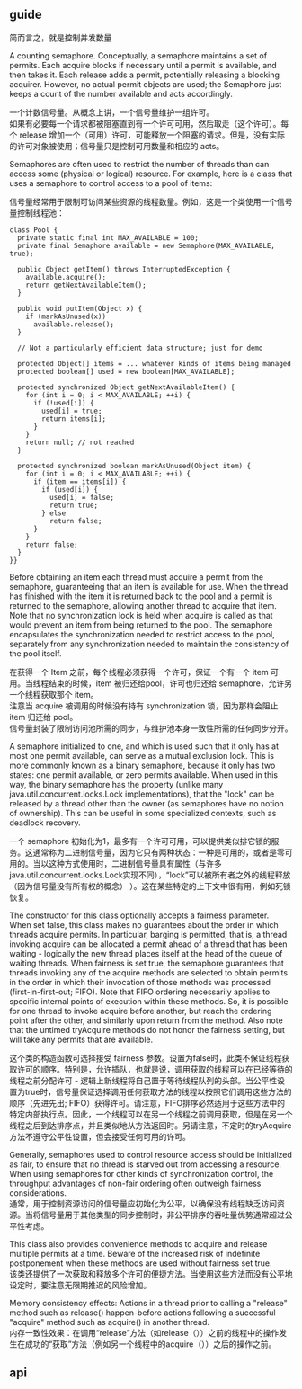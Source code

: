 
## guide

简而言之，就是控制并发数量

A counting semaphore. Conceptually, a semaphore maintains a set of permits. Each acquire blocks if necessary until a permit is available, and then takes it. Each release adds a permit, potentially releasing a blocking acquirer. However, no actual permit objects are used; the Semaphore just keeps a count of the number available and acts accordingly. 

一个计数信号量。从概念上讲，一个信号量维护一组许可。  
如果有必要每一个请求都被阻塞直到有一个许可可用，然后取走（这个许可）。每个 release 增加一个（可用）许可，可能释放一个阻塞的请求。但是，没有实际的许可对象被使用；信号量只是控制可用数量和相应的 acts。

Semaphores are often used to restrict the number of threads than can access some (physical or logical) resource. For example, here is a class that uses a semaphore to control access to a pool of items: 

信号量经常用于限制可访问某些资源的线程数量。例如，这是一个类使用一个信号量控制线程池：

```{}
class Pool {
  private static final int MAX_AVAILABLE = 100;
  private final Semaphore available = new Semaphore(MAX_AVAILABLE, true);

  public Object getItem() throws InterruptedException {
    available.acquire();
    return getNextAvailableItem();
  }

  public void putItem(Object x) {
    if (markAsUnused(x))
      available.release();
  }

  // Not a particularly efficient data structure; just for demo

  protected Object[] items = ... whatever kinds of items being managed
  protected boolean[] used = new boolean[MAX_AVAILABLE];

  protected synchronized Object getNextAvailableItem() {
    for (int i = 0; i < MAX_AVAILABLE; ++i) {
      if (!used[i]) {
        used[i] = true;
        return items[i];
      }
    }
    return null; // not reached
  }

  protected synchronized boolean markAsUnused(Object item) {
    for (int i = 0; i < MAX_AVAILABLE; ++i) {
      if (item == items[i]) {
        if (used[i]) {
          used[i] = false;
          return true;
        } else
          return false;
      }
    }
    return false;
  }
}}
```

Before obtaining an item each thread must acquire a permit from the semaphore, guaranteeing that an item is available for use. When the thread has finished with the item it is returned back to the pool and a permit is returned to the semaphore, allowing another thread to acquire that item. Note that no synchronization lock is held when acquire is called as that would prevent an item from being returned to the pool. The semaphore encapsulates the synchronization needed to restrict access to the pool, separately from any synchronization needed to maintain the consistency of the pool itself. 

在获得一个 Item 之前，每个线程必须获得一个许可，保证一个有一个 item 可用。当线程结束的时候，item 被归还给pool，许可也归还给 semaphore，允许另一个线程获取那个 item。  
注意当 acquire 被调用的时候没有持有 synchronization 锁，因为那样会阻止 item 归还给 pool。  
信号量封装了限制访问池所需的同步，与维护池本身一致性所需的任何同步分开。  

A semaphore initialized to one, and which is used such that it only has at most one permit available, can serve as a mutual exclusion lock. This is more commonly known as a binary semaphore, because it only has two states: one permit available, or zero permits available. When used in this way, the binary semaphore has the property (unlike many java.util.concurrent.locks.Lock implementations), that the "lock" can be released by a thread other than the owner (as semaphores have no notion of ownership). This can be useful in some specialized contexts, such as deadlock recovery.   

一个 semaphore 初始化为1，最多有一个许可可用，可以提供类似排它锁的服务。这通常称为二进制信号量，因为它只有两种状态：一种是可用的，或者是零可用的。当以这种方式使用时，二进制信号量具有属性（与许多java.util.concurrent.locks.Lock实现不同），“lock”可以被所有者之外的线程释放（因为信号量没有所有权的概念） ）。这在某些特定的上下文中很有用，例如死锁恢复。  

The constructor for this class optionally accepts a fairness parameter. When set false, this class makes no guarantees about the order in which threads acquire permits. In particular, barging is permitted, that is, a thread invoking acquire can be allocated a permit ahead of a thread that has been waiting - logically the new thread places itself at the head of the queue of waiting threads. When fairness is set true, the semaphore guarantees that threads invoking any of the acquire methods are selected to obtain permits in the order in which their invocation of those methods was processed (first-in-first-out; FIFO). Note that FIFO ordering necessarily applies to specific internal points of execution within these methods. So, it is possible for one thread to invoke acquire before another, but reach the ordering point after the other, and similarly upon return from the method. Also note that the untimed tryAcquire methods do not honor the fairness setting, but will take any permits that are available.   

这个类的构造函数可选择接受 fairness 参数。设置为false时，此类不保证线程获取许可的顺序。特别是，允许插队，也就是说，调用获取的线程可以在已经等待的线程之前分配许可 - 逻辑上新线程将自己置于等待线程队列的头部。当公平性设置为true时，信号量保证选择调用任何获取方法的线程以按照它们调用这些方法的顺序（先进先出; FIFO）获得许可。请注意，FIFO排序必然适用于这些方法中的特定内部执行点。因此，一个线程可以在另一个线程之前调用获取，但是在另一个线程之后到达排序点，并且类似地从方法返回时。另请注意，不定时的tryAcquire方法不遵守公平性设置，但会接受任何可用的许可。

Generally, semaphores used to control resource access should be initialized as fair, to ensure that no thread is starved out from accessing a resource. When using semaphores for other kinds of synchronization control, the throughput advantages of non-fair ordering often outweigh fairness considerations.   
通常，用于控制资源访问的信号量应初始化为公平，以确保没有线程缺乏访问资源。当将信号量用于其他类型的同步控制时，非公平排序的吞吐量优势通常超过公平性考虑。

This class also provides convenience methods to acquire and release multiple permits at a time. Beware of the increased risk of indefinite postponement when these methods are used without fairness set true.   
该类还提供了一次获取和释放多个许可的便捷方法。当使用这些方法而没有公平地设定时，要注意无限期推迟的风险增加。  

Memory consistency effects: Actions in a thread prior to calling a "release" method such as release() happen-before actions following a successful "acquire" method such as acquire() in another thread.  
内存一致性效果：在调用“release”方法（如release（））之前的线程中的操作发生在成功的“获取”方法（例如另一个线程中的acquire（））之后的操作之前。  

## api

